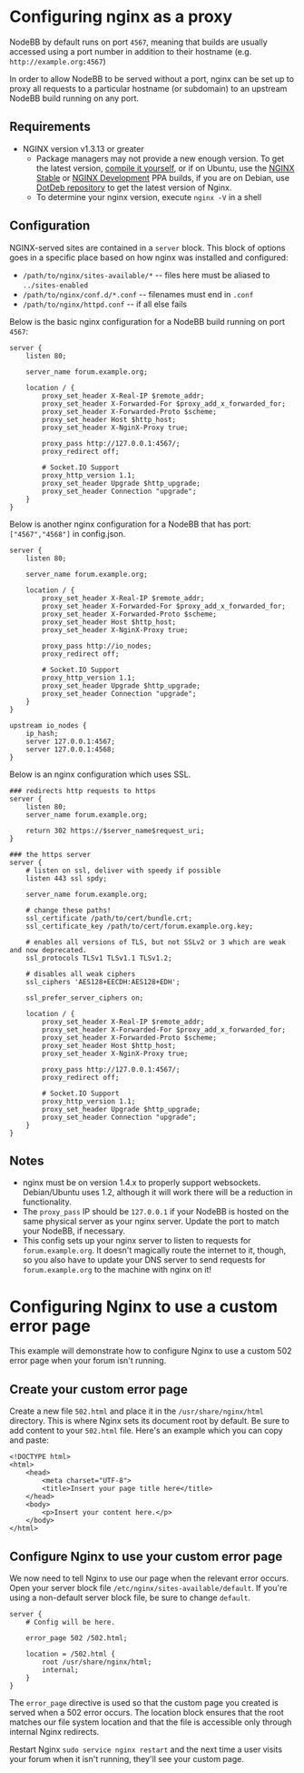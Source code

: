 Configuring nginx as a proxy
============================

NodeBB by default runs on port `4567`, meaning that builds are usually
accessed using a port number in addition to their hostname (e.g. `http://example.org:4567`)

In order to allow NodeBB to be served without a port, nginx can be set
up to proxy all requests to a particular hostname (or subdomain) to an
upstream NodeBB build running on any port.

## Requirements

* NGINX version v1.3.13 or greater
    * Package managers may not provide a new enough version. To get the latest version, [compile it yourself](http://nginx.org/en/download.html), or if on Ubuntu, use the [NGINX Stable](https://launchpad.net/~nginx/+archive/stable) or [NGINX Development](https://launchpad.net/~nginx/+archive/development) PPA builds, if you are on Debian, use [DotDeb repository](http://www.dotdeb.org/instructions/) to get the latest version of Nginx.
    * To determine your nginx version, execute `nginx -V` in a shell

## Configuration

NGINX-served sites are contained in a `server` block. This block of
options goes in a specific place based on how nginx was installed and
configured:

* `/path/to/nginx/sites-available/*` -- files here must be aliased to
    `../sites-enabled`
* `/path/to/nginx/conf.d/*.conf` -- filenames must end in `.conf`
* `/path/to/nginx/httpd.conf` -- if all else fails

Below is the basic nginx configuration for a NodeBB build running on
port `4567`:

```
server {
    listen 80;

    server_name forum.example.org;

    location / {
        proxy_set_header X-Real-IP $remote_addr;
        proxy_set_header X-Forwarded-For $proxy_add_x_forwarded_for;
        proxy_set_header X-Forwarded-Proto $scheme;
        proxy_set_header Host $http_host;
        proxy_set_header X-NginX-Proxy true;

        proxy_pass http://127.0.0.1:4567/;
        proxy_redirect off;

        # Socket.IO Support
        proxy_http_version 1.1;
        proxy_set_header Upgrade $http_upgrade;
        proxy_set_header Connection "upgrade";
    }
}
```

Below is another nginx configuration for a NodeBB that has port: `["4567","4568"]` in config.json.

```
server {
    listen 80;

    server_name forum.example.org;

    location / {
        proxy_set_header X-Real-IP $remote_addr;
        proxy_set_header X-Forwarded-For $proxy_add_x_forwarded_for;
        proxy_set_header X-Forwarded-Proto $scheme;
        proxy_set_header Host $http_host;
        proxy_set_header X-NginX-Proxy true;

        proxy_pass http://io_nodes;
        proxy_redirect off;

        # Socket.IO Support
        proxy_http_version 1.1;
        proxy_set_header Upgrade $http_upgrade;
        proxy_set_header Connection "upgrade";
    }
}

upstream io_nodes {
    ip_hash;
    server 127.0.0.1:4567;
    server 127.0.0.1:4568;
}
```

Below is an nginx configuration which uses SSL.

```
### redirects http requests to https
server {
    listen 80;
    server_name forum.example.org;

    return 302 https://$server_name$request_uri;
}

### the https server
server {
    # listen on ssl, deliver with speedy if possible
    listen 443 ssl spdy;

    server_name forum.example.org;

    # change these paths!
    ssl_certificate /path/to/cert/bundle.crt;
    ssl_certificate_key /path/to/cert/forum.example.org.key;

    # enables all versions of TLS, but not SSLv2 or 3 which are weak and now deprecated.
    ssl_protocols TLSv1 TLSv1.1 TLSv1.2;

    # disables all weak ciphers
    ssl_ciphers 'AES128+EECDH:AES128+EDH';

    ssl_prefer_server_ciphers on;

    location / {
        proxy_set_header X-Real-IP $remote_addr;
        proxy_set_header X-Forwarded-For $proxy_add_x_forwarded_for;
        proxy_set_header X-Forwarded-Proto $scheme;
        proxy_set_header Host $http_host;
        proxy_set_header X-NginX-Proxy true;

        proxy_pass http://127.0.0.1:4567/;
        proxy_redirect off;

        # Socket.IO Support
        proxy_http_version 1.1;
        proxy_set_header Upgrade $http_upgrade;
        proxy_set_header Connection "upgrade";
    }
}
```

## Notes

* nginx must be on version 1.4.x to properly support websockets. Debian/Ubuntu uses 1.2, although it will work there will be a reduction in functionality.
* The `proxy_pass` IP should be `127.0.0.1` if your NodeBB is hosted on the same physical server as your nginx server. Update the port to match your NodeBB, if necessary.
* This config sets up your nginx server to listen to requests for `forum.example.org`. It doesn't magically route the internet to it, though, so you also have to update your DNS server to send requests for `forum.example.org` to the machine with nginx on it!


Configuring Nginx to use a custom error page
============================

This example will demonstrate how to configure Nginx to use a custom 502
error page when your forum isn't running.

## Create your custom error page

Create a new file `502.html` and place it in the `/usr/share/nginx/html`
directory. This is where Nginx sets its document root by default. Be
sure to add content to your `502.html` file. Here's an example which you
can copy and paste:

```
<!DOCTYPE html>
<html>
    <head>
        <meta charset="UTF-8">
        <title>Insert your page title here</title>
    </head>
    <body>
        <p>Insert your content here.</p>
    </body>
</html>
```

## Configure Nginx to use your custom error page

We now need to tell Nginx to use our page when the relevant error
occurs. Open your server block file
`/etc/nginx/sites-available/default`. If you're using a non-default
server block file, be sure to change `default`.

```
server {
    # Config will be here.

    error_page 502 /502.html;

    location = /502.html {
        root /usr/share/nginx/html;
        internal;
    }
}
```

The `error_page` directive is used so that the custom page you created
is served when a 502 error occurs. The location block ensures that the
root matches our file system location and that the file is accessible
only through internal Nginx redirects.

Restart Nginx `sudo service nginx restart` and the next time a user
visits your forum when it isn't running, they'll see your custom page.
